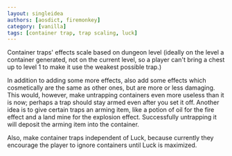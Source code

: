 ```yaml
---
layout: singleidea
authors: [aosdict, firemonkey]
category: [vanilla]
tags: [container trap, trap scaling, luck]
---
```

Container traps' effects scale based on dungeon level (ideally on the level a
container generated, not on the current level, so a player can't bring a chest
up to level 1 to make it use the weakest possible trap.)

In addition to adding some more effects, also add some effects which
cosmetically are the same as other ones, but are more or less damaging. This
would, however, make untrapping containers even more useless than it is now;
perhaps a trap should stay armed even after you set it off. Another idea is to
give certain traps an arming item, like a potion of oil for the fire effect and
a land mine for the explosion effect. Successfully untrapping it will deposit
the arming item into the container.

Also, make container traps independent of Luck, because currently they encourage
the player to ignore containers until Luck is maximized.
